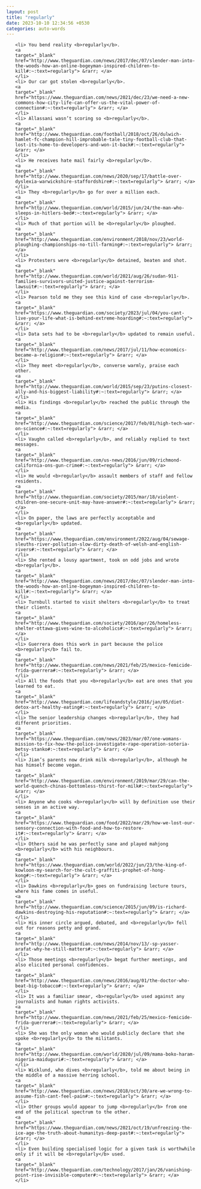 ```yaml
---
layout: post
title: "regularly"
date: 2023-10-10 12:34:56 +0530
categories: auto-words
---
```

<ol>

    <li> You bend reality <b>regularly</b>.
    <a 
    target="_blank" 
    href="http://www.theguardian.com/news/2017/dec/07/slender-man-into-the-woods-how-an-online-bogeyman-inspired-children-to-kill#:~:text=regularly"> &rarr; </a>
    </li>
    <li> Our car got stolen <b>regularly</b>.
    <a 
    target="_blank" 
    href="https://www.theguardian.com/news/2021/dec/23/we-need-a-new-commons-how-city-life-can-offer-us-the-vital-power-of-connection#:~:text=regularly"> &rarr; </a>
    </li>
    <li> Allassani wasn’t scoring so <b>regularly</b>.
    <a 
    target="_blank" 
    href="http://www.theguardian.com/football/2018/oct/26/dulwich-hamlet-fc-champion-hill-improbable-tale-tiny-football-club-that-lost-its-home-to-developers-and-won-it-back#:~:text=regularly"> &rarr; </a>
    </li>
    <li> He receives hate mail fairly <b>regularly</b>.
    <a 
    target="_blank" 
    href="http://www.theguardian.com/news/2020/sep/17/battle-over-dyslexia-warwickshire-staffordshire#:~:text=regularly"> &rarr; </a>
    </li>
    <li> They <b>regularly</b> go for over a million each.
    <a 
    target="_blank" 
    href="http://www.theguardian.com/world/2015/jun/24/the-man-who-sleeps-in-hitlers-bed#:~:text=regularly"> &rarr; </a>
    </li>
    <li> Much of that portion will be <b>regularly</b> ploughed.
    <a 
    target="_blank" 
    href="http://www.theguardian.com/environment/2018/nov/23/world-ploughing-championships-no-till-farming#:~:text=regularly"> &rarr; </a>
    </li>
    <li> Protesters were <b>regularly</b> detained, beaten and shot.
    <a 
    target="_blank" 
    href="http://www.theguardian.com/world/2021/aug/26/sudan-911-families-survivors-united-justice-against-terrorism-lawsuit#:~:text=regularly"> &rarr; </a>
    </li>
    <li> Pearson told me they see this kind of case <b>regularly</b>.
    <a 
    target="_blank" 
    href="https://www.theguardian.com/society/2023/jul/04/you-cant-live-your-life-what-is-behind-extreme-hoarding#:~:text=regularly"> &rarr; </a>
    </li>
    <li> Data sets had to be <b>regularly</b> updated to remain useful.
    <a 
    target="_blank" 
    href="http://www.theguardian.com/news/2017/jul/11/how-economics-became-a-religion#:~:text=regularly"> &rarr; </a>
    </li>
    <li> They meet <b>regularly</b>, converse warmly, praise each other.
    <a 
    target="_blank" 
    href="http://www.theguardian.com/world/2015/sep/23/putins-closest-ally-and-his-biggest-liability#:~:text=regularly"> &rarr; </a>
    </li>
    <li> His findings <b>regularly</b> reached the public through the media.
    <a 
    target="_blank" 
    href="http://www.theguardian.com/science/2017/feb/01/high-tech-war-on-science#:~:text=regularly"> &rarr; </a>
    </li>
    <li> Vaughn called <b>regularly</b>, and reliably replied to text messages.
    <a 
    target="_blank" 
    href="http://www.theguardian.com/us-news/2016/jun/09/richmond-california-ons-gun-crime#:~:text=regularly"> &rarr; </a>
    </li>
    <li> He would <b>regularly</b> assault members of staff and fellow residents.
    <a 
    target="_blank" 
    href="http://www.theguardian.com/society/2015/mar/18/violent-children-one-secure-unit-may-have-answer#:~:text=regularly"> &rarr; </a>
    </li>
    <li> On paper, the laws are perfectly acceptable and <b>regularly</b> updated.
    <a 
    target="_blank" 
    href="https://www.theguardian.com/environment/2022/aug/04/sewage-sleuths-river-pollution-slow-dirty-death-of-welsh-and-english-rivers#:~:text=regularly"> &rarr; </a>
    </li>
    <li> She rented a lousy apartment, took on odd jobs and wrote <b>regularly</b>.
    <a 
    target="_blank" 
    href="http://www.theguardian.com/news/2017/dec/07/slender-man-into-the-woods-how-an-online-bogeyman-inspired-children-to-kill#:~:text=regularly"> &rarr; </a>
    </li>
    <li> Turnbull started to visit shelters <b>regularly</b> to treat their clients.
    <a 
    target="_blank" 
    href="http://www.theguardian.com/society/2016/apr/26/homeless-shelter-ottawa-gives-wine-to-alcoholics#:~:text=regularly"> &rarr; </a>
    </li>
    <li> Guerrera does this work in part because the police <b>regularly</b> fail to.
    <a 
    target="_blank" 
    href="http://www.theguardian.com/news/2021/feb/25/mexico-femicide-frida-guerrera#:~:text=regularly"> &rarr; </a>
    </li>
    <li> All the foods that you <b>regularly</b> eat are ones that you learned to eat.
    <a 
    target="_blank" 
    href="http://www.theguardian.com/lifeandstyle/2016/jan/05/diet-detox-art-healthy-eating#:~:text=regularly"> &rarr; </a>
    </li>
    <li> The senior leadership changes <b>regularly</b>, they had different priorities.
    <a 
    target="_blank" 
    href="https://www.theguardian.com/news/2023/mar/07/one-womans-mission-to-fix-how-the-police-investigate-rape-operation-soteria-betsy-stanko#:~:text=regularly"> &rarr; </a>
    </li>
    <li> Jian’s parents now drink milk <b>regularly</b>, although he has himself become vegan.
    <a 
    target="_blank" 
    href="http://www.theguardian.com/environment/2019/mar/29/can-the-world-quench-chinas-bottomless-thirst-for-milk#:~:text=regularly"> &rarr; </a>
    </li>
    <li> Anyone who cooks <b>regularly</b> will by definition use their senses in an active way.
    <a 
    target="_blank" 
    href="https://www.theguardian.com/food/2022/mar/29/how-we-lost-our-sensory-connection-with-food-and-how-to-restore-it#:~:text=regularly"> &rarr; </a>
    </li>
    <li> Others said he was perfectly sane and played mahjong <b>regularly</b> with his neighbours.
    <a 
    target="_blank" 
    href="https://www.theguardian.com/world/2022/jun/23/the-king-of-kowloon-my-search-for-the-cult-graffiti-prophet-of-hong-kong#:~:text=regularly"> &rarr; </a>
    </li>
    <li> Dawkins <b>regularly</b> goes on fundraising lecture tours, where his fame comes in useful.
    <a 
    target="_blank" 
    href="http://www.theguardian.com/science/2015/jun/09/is-richard-dawkins-destroying-his-reputation#:~:text=regularly"> &rarr; </a>
    </li>
    <li> His inner circle argued, debated, and <b>regularly</b> fell out for reasons petty and grand.
    <a 
    target="_blank" 
    href="http://www.theguardian.com/news/2014/nov/13/-sp-yasser-arafat-why-he-still-matters#:~:text=regularly"> &rarr; </a>
    </li>
    <li> Those meetings <b>regularly</b> begat further meetings, and also elicited personal confidences.
    <a 
    target="_blank" 
    href="http://www.theguardian.com/news/2016/aug/01/the-doctor-who-beat-big-tobacco#:~:text=regularly"> &rarr; </a>
    </li>
    <li> It was a familiar smear, <b>regularly</b> used against any journalists and human rights activists.
    <a 
    target="_blank" 
    href="http://www.theguardian.com/news/2021/feb/25/mexico-femicide-frida-guerrera#:~:text=regularly"> &rarr; </a>
    </li>
    <li> She was the only woman who would publicly declare that she spoke <b>regularly</b> to the militants.
    <a 
    target="_blank" 
    href="http://www.theguardian.com/world/2020/jul/09/mama-boko-haram-nigeria-maiduguri#:~:text=regularly"> &rarr; </a>
    </li>
    <li> Wicklund, who dives <b>regularly</b>, told me about being in the middle of a massive herring school.
    <a 
    target="_blank" 
    href="http://www.theguardian.com/news/2018/oct/30/are-we-wrong-to-assume-fish-cant-feel-pain#:~:text=regularly"> &rarr; </a>
    </li>
    <li> Other groups would appear to jump <b>regularly</b> from one end of the political spectrum to the other.
    <a 
    target="_blank" 
    href="https://www.theguardian.com/news/2021/oct/19/unfreezing-the-ice-age-the-truth-about-humanitys-deep-past#:~:text=regularly"> &rarr; </a>
    </li>
    <li> Even building specialised logic for a given task is worthwhile only if it will be <b>regularly</b> used.
    <a 
    target="_blank" 
    href="http://www.theguardian.com/technology/2017/jan/26/vanishing-point-rise-invisible-computer#:~:text=regularly"> &rarr; </a>
    </li>
